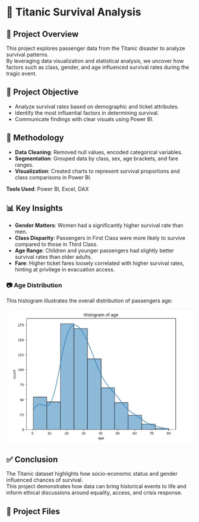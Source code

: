 # 🚢 Titanic Survival Analysis

## 🌊 Project Overview
This project explores passenger data from the Titanic disaster to analyze survival patterns.  
By leveraging data visualization and statistical analysis, we uncover how factors such as class, gender, and age influenced survival rates during the tragic event.

## 🎯 Project Objective
- Analyze survival rates based on demographic and ticket attributes.
- Identify the most influential factors in determining survival.
- Communicate findings with clear visuals using Power BI.

## 🧠 Methodology
- **Data Cleaning**: Removed null values, encoded categorical variables.
- **Segmentation**: Grouped data by class, sex, age brackets, and fare ranges.
- **Visualization**: Created charts to represent survival proportions and class comparisons in Power BI.

**Tools Used**: Power BI, Excel, DAX

## 📊 Key Insights
- **Gender Matters**: Women had a significantly higher survival rate than men.
- **Class Disparity**: Passengers in First Class were more likely to survive compared to those in Third Class.
- **Age Range**: Children and younger passengers had slightly better survival rates than older adults.
- **Fare**: Higher ticket fares loosely correlated with higher survival rates, hinting at privilege in evacuation access.

### 📷 Age Distribution
This histogram illustrates the overall distribution of passengers age:

![Survival Histogram showing overall age distribution](histogram.JPG)

## ✅ Conclusion
The Titanic dataset highlights how socio-economic status and gender influenced chances of survival.  
This project demonstrates how data can bring historical events to life and inform ethical discussions around equality, access, and crisis response.

## 📁 Project Files
